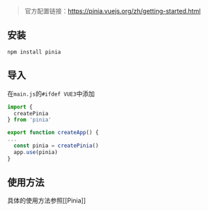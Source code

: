 > 官方配置链接：https://pinia.vuejs.org/zh/getting-started.html
## 安装
```shell
npm install pinia
```
## 导入
在`main.js`的`#ifdef VUE3`中添加
```js
import {
  createPinia
} from 'pinia'

export function createApp() {
...
  const pinia = createPinia()
  app.use(pinia)
}

```

## 使用方法
具体的使用方法参照[[Pinia]]